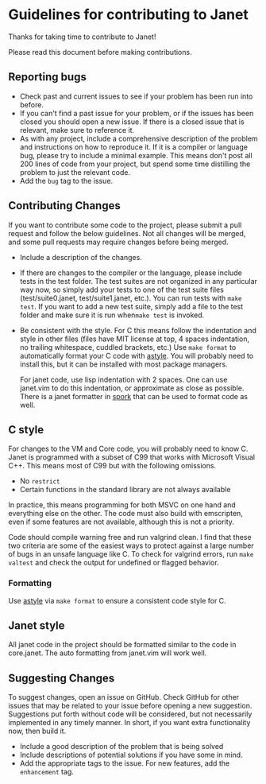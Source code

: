 # Guidelines for contributing to Janet

Thanks for taking time to contribute to Janet!

Please read this document before making contributions.

## Reporting bugs

* Check past and current issues to see if your problem has been run into before.
* If you can't find a past issue for your problem, or if the issues has been closed
  you should open a new issue. If there is a closed issue that is relevant, make
  sure to reference it.
* As with any project, include a comprehensive description of the problem and instructions
  on how to reproduce it. If it is a compiler or language bug, please try to include a minimal
  example. This means don't post all 200 lines of code from your project, but spend some time
  distilling the problem to just the relevant code.
* Add the `bug` tag to the issue.

## Contributing Changes

If you want to contribute some code to the project, please submit a pull request and
follow the below guidelines. Not all changes will be merged, and some pull requests
may require changes before being merged.

* Include a description of the changes.
* If there are changes to the compiler or the language, please include tests in the test folder.
  The test suites are not organized in any particular way now, so simply add your tests
  to one of the test suite files (test/suite0.janet, test/suite1.janet, etc.). You can
  run tests with `make test`. If you want to add a new test suite, simply add a file to
  the test folder and make sure it is run when`make test` is invoked.
* Be consistent with the style. For C this means follow the indentation and style in
  other files (files have MIT license at top, 4 spaces indentation, no trailing
          whitespace, cuddled brackets, etc.) Use `make format` to
  automatically format your C code with
  [astyle](http://astyle.sourceforge.net/astyle.html). You will probably need
  to install this, but it can be installed with most package managers.

  For janet code, use lisp indentation with 2 spaces. One can use janet.vim to
  do this indentation, or approximate as close as possible. There is a janet formatter
  in [spork](https://github.com/janet-lang/spork.git) that can be used to format code as well.

## C style

For changes to the VM and Core code, you will probably need to know C. Janet is programmed with
a subset of C99 that works with Microsoft Visual C++. This means most of C99 but with the following
omissions.

* No `restrict` 
* Certain functions in the standard library are not always available

In practice, this means programming for both MSVC on one hand and everything else on the other.
The code must also build with emscripten, even if some features are not available, although
this is not a priority.

Code should compile warning free and run valgrind clean. I find that these two criteria are some
of the easiest ways to protect against a large number of bugs in an unsafe language like C. To check for
valgrind errors, run `make valtest` and check the output for undefined or flagged behavior.

### Formatting

Use [astyle](http://astyle.sourceforge.net/astyle.html) via `make format` to
ensure a consistent code style for C.

## Janet style

All janet code in the project should be formatted similar to the code in core.janet.
The auto formatting from janet.vim will work well.

## Suggesting Changes

To suggest changes, open an issue on GitHub. Check GitHub for other issues
that may be related to your issue before opening a new suggestion. Suggestions
put forth without code will be considered, but not necessarily implemented in any
timely manner. In short, if you want extra functionality now, then build it.

* Include a good description of the problem that is being solved
* Include descriptions of potential solutions if you have some in mind.
* Add the appropriate tags to the issue. For new features, add the `enhancement` tag.
